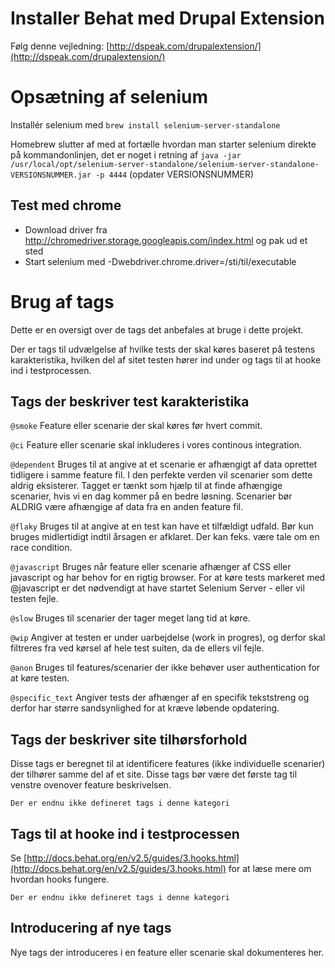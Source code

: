 # Installer Behat med Drupal Extension #

Følg denne vejledning: [http://dspeak.com/drupalextension/](http://dspeak.com/drupalextension/)

# Opsætning af selenium #

Installér selenium med `brew install selenium-server-standalone`

Homebrew slutter af med at fortælle hvordan man starter selenium direkte på kommandonlinjen, det er noget i retning af
`java -jar /usr/local/opt/selenium-server-standalone/selenium-server-standalone-VERSIONSNUMMER.jar -p 4444`
(opdater VERSIONSNUMMER)

## Test med chrome ##
* Download driver fra http://chromedriver.storage.googleapis.com/index.html og pak ud et sted
* Start selenium med -Dwebdriver.chrome.driver=/sti/til/executable

# Brug af tags #

Dette er en oversigt over de tags det anbefales at bruge i dette projekt. 

Der er tags til udvælgelse af hvilke tests der skal køres baseret på testens karakteristika, hvilken del af sitet testen hører ind under og tags til at hooke ind i testprocessen.

## Tags der beskriver test karakteristika ##

`@smoke`
	Feature eller scenarie der skal køres før hvert commit.

`@ci`
	Feature eller scenarie skal inkluderes i vores continous integration.
   
`@dependent` 
	Bruges til at angive at et scenarie er afhængigt af data oprettet tidligere i samme feature fil. I den perfekte verden vil scenarier som dette aldrig eksisterer. Tagget er tænkt som hjælp til at finde afhængige scenarier, hvis vi en dag kommer på en bedre løsning. Scenarier bør ALDRIG være afhængige af data fra en anden feature fil.

`@flaky`
    Bruges til at angive at en test kan have et tilfældigt udfald. Bør kun bruges midlertidigt indtil årsagen er afklaret. Der kan feks. være tale om en race condition.

`@javascript`
    Bruges når feature eller scenarie afhænger af CSS eller javascript og har behov for en rigtig browser.
    For at køre tests markeret med @javascript er det nødvendigt at have startet Selenium Server - eller vil testen fejle.

`@slow`
    Bruges til scenarier der tager meget lang tid at køre.

`@wip`
    Angiver at testen er under uarbejdelse (work in progres), og derfor skal filtreres fra ved kørsel af hele test suiten, da de ellers vil fejle.

`@anon`
    Bruges til features/scenarier der ikke behøver user authentication for at køre testen.

`@specific_text`
    Angiver tests der afhænger af en specifik tekststreng og derfor har større sandsynlighed for at kræve løbende opdatering.


## Tags der beskriver site tilhørsforhold ##

Disse tags er beregnet til at identificere features (ikke individuelle scenarier) der tilhører samme del af et site. Disse tags bør være det første tag til venstre ovenover feature beskrivelsen.

`Der er endnu ikke defineret tags i denne kategori`


## Tags til at hooke ind i testprocessen ##

Se [http://docs.behat.org/en/v2.5/guides/3.hooks.html](http://docs.behat.org/en/v2.5/guides/3.hooks.html) for at læse mere om hvordan hooks fungere.

`Der er endnu ikke defineret tags i denne kategori`

## Introducering af nye tags ##

Nye tags der introduceres i en feature eller scenarie skal dokumenteres her.

